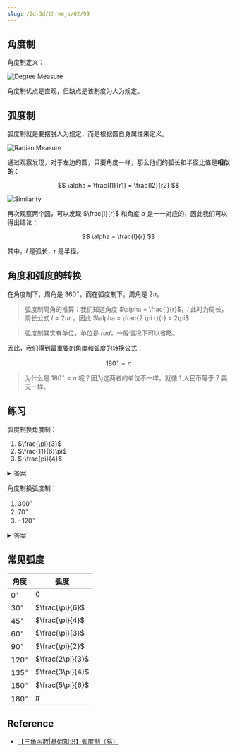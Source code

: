 ```yaml
---
slug: /2d-3d/threejs/02/99
---
```


## 角度制

角度制定义：

![Degree Measure](https://img.wukaipeng.com//2025/04/24-115527-P3LRxG-image-20250424115527137.png)

角度制优点是直观，但缺点是该制度为人为规定。

## 弧度制

弧度制就是要摆脱人为规定，而是根据圆自身属性来定义。

![Radian Measure](https://img.wukaipeng.com//2025/04/24-120346-tndEdf-image-20250424120346699.png)

通过观察发现，对于左边的圆，只要角度一样，那么他们的弧长和半径比值是**相似的**：

$$
\alpha = \frac{l1}{r1} = \frac{l2}{r2}
$$


![Similarity](https://img.wukaipeng.com//2025/04/24-121256-8aU1Yk-image-20250424121255845.png)

再次观察两个圆，可以发现 $\frac{l}{r}$ 和角度 $\alpha$ 是一一对应的，因此我们可以得出结论：

$$
\alpha = \frac{l}{r}
$$

其中，$l$ 是弧长，$r$ 是半径。

## 角度和弧度的转换

在角度制下，周角是 $360^\circ$，而在弧度制下，周角是 $2\pi$。

> 弧度制周角的推算：我们知道角度 $\alpha = \frac{l}{r}$，$l$ 此时为周长，周长公式 $l=2 \pi r$ ，因此 $\alpha = \frac{2 \pi r}{r} = 2\pi$

> 弧度制其实有单位，单位是 $rad$，一般情况下可以省略。

因此，我们得到最重要的角度和弧度的转换公式：

$$
180^\circ = \pi
$$

> 为什么是 $180^\circ = \pi$ 呢？因为这两者的单位不一样，就像 1 人民币等于 7 美元一样。

## 练习

弧度制换角度制：

1. $\frac{\pi}{3}$
2. $\frac{11}{6}\pi$
3. $-\frac{pi}{4}$

<details>
<summary>答案</summary>

1. $60^\circ$
2. $330^\circ$
3. $-45^\circ$

> Hint: 弧度制换角度制很简单，把所有 $\pi$ 替换成 $180^\circ$ 即可。

</details>

角度制换弧度制：

1. $300^\circ$
2. $70^\circ$
3. $-120^\circ$

<details>
<summary>答案</summary>

1. $\frac{5\pi}{3}$
2. $\frac{7\pi}{18}$
3. $-\frac{2\pi}{3}$

> Hint: 角度制换弧度制需要思考一下，$1^\circ$ 等于 $\frac{\pi}{180}$ 弧度，那么 $300^\circ$ 等同于 $300 * 1^\circ$ 等同于 $300 * \frac{\pi}{180}$ 弧度。

</details>


## 常见弧度

| 角度 | 弧度 |
| ---- | ---- |
| $0^\circ$ | $0$ |
| $30^\circ$ | $\frac{\pi}{6}$ |
| $45^\circ$ | $\frac{\pi}{4}$ |
| $60^\circ$ | $\frac{\pi}{3}$ |
| $90^\circ$ | $\frac{\pi}{2}$ |
| $120^\circ$ | $\frac{2\pi}{3}$ |
| $135^\circ$ | $\frac{3\pi}{4}$ |
| $150^\circ$ | $\frac{5\pi}{6}$ |
| $180^\circ$ | $\pi$ |




## Reference

- [【三角函数|基础知识】弧度制（易）](https://www.bilibili.com/video/BV1FA41137gu)
